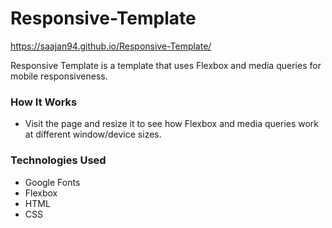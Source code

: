 # Responsive-Template
https://saajan94.github.io/Responsive-Template/

Responsive Template is a template that uses Flexbox and media queries for mobile responsiveness.

### How It Works
* Visit the page and resize it to see how Flexbox and media queries work at different window/device sizes.

### Technologies Used
* Google Fonts
* Flexbox
* HTML
* CSS
